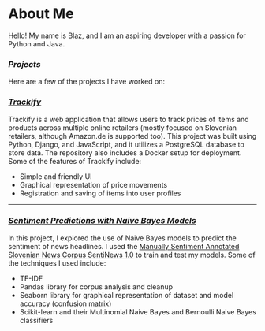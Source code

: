 # About Me
Hello! My name is Blaz, and I am an aspiring developer with a passion for Python and Java.

### *Projects*
Here are a few of the projects I have worked on:

### *[Trackify](https://github.com/blazskufca/Trackify)*
Trackify is a web application that allows users to track prices of items and products across multiple online retailers (mostly focused on Slovenian retailers, although Amazon.de is supported too). This project was built using Python, Django, and JavaScript, and it utilizes a PostgreSQL database to store data. The repository also includes a Docker setup for deployment. Some of the features of Trackify include:

- Simple and friendly UI
- Graphical representation of price movements
- Registration and saving of items into user profiles

- - -

### *[Sentiment Predictions with Naive Bayes Models](https://github.com/blazskufca/Sentiment-predictions-with-Naive-Bayes-models)*
In this project, I explored the use of Naive Bayes models to predict the sentiment of news headlines. I used the [Manually Sentiment Annotated Slovenian News Corpus SentiNews 1.0](http://hdl.handle.net/11356/1110) to train and test my models. Some of the techniques I used include:

- TF-IDF
- Pandas library for corpus analysis and cleanup
- Seaborn library for graphical representation of dataset and model accuracy (confusion matrix)
- Scikit-learn and their Multinomial Naive Bayes and Bernoulli Naive Bayes classifiers
